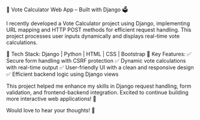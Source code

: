 🚀 Vote Calculator Web App – Built with Django 🗳

I recently developed a Vote Calculator project using Django, implementing URL mapping and HTTP POST methods for efficient request handling. This project processes user inputs dynamically and displays real-time vote calculations.

🔹 Tech Stack: Django | Python | HTML | CSS | Bootstrap
🔹 Key Features:
✅ Secure form handling with CSRF protection
✅ Dynamic vote calculations with real-time output
✅ User-friendly UI with a clean and responsive design
✅ Efficient backend logic using Django views

This project helped me enhance my skills in Django request handling, form validation, and frontend-backend integration. Excited to continue building more interactive web applications! 🚀

Would love to hear your thoughts! 🤝

